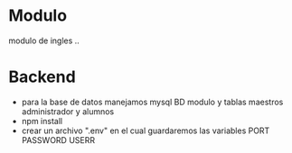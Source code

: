 # Modulo
modulo de ingles ..
# Backend
- para la base de datos manejamos mysql BD modulo y tablas maestros administrador  y alumnos
- npm install 
- crear un archivo ".env" en el cual guardaremos las variables PORT PASSWORD USERR
